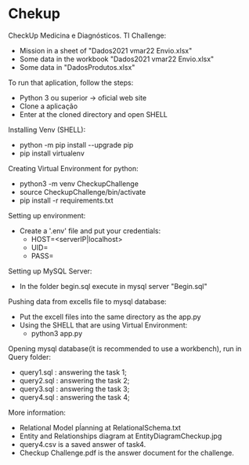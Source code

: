 # Chekup
CheckUp Medicina e Diagnósticos. TI Challenge:
- Mission in a sheet of "Dados2021 vmar22 Envio.xlsx"
- Some data in the workbook "Dados2021 vmar22 Envio.xlsx"
- Some data in "DadosProdutos.xlsx"

To run that aplication, follow the steps:
- Python 3 ou superior -> oficial web site 
- Clone a aplicação 
- Enter at the cloned directory and open SHELL

Installing Venv (SHELL):
- python -m pip install --upgrade pip
- pip install virtualenv

Creating Virtual Environment for python:
- python3 -m venv CheckupChallenge
- source CheckupChallenge/bin/activate
- pip install -r requirements.txt

Setting up environment:
- Create a '.env' file and put your credentials:
    - HOST=<serverIP|localhost>
    - UID=<user>
    - PASS=<password>

Setting up MySQL Server:
- In the folder begin.sql execute in mysql server "Begin.sql"

Pushing data from excells file to mysql database:
- Put the excell files into the same directory as the app.py
- Using the SHELL that are using Virtual Environment:
  -  python3 app.py

Opening mysql database(it is recommended to use a workbench), run in Query folder:
- query1.sql : answering the task 1;
- query2.sql : answering the task 2;
- query3.sql : answering the task 3;
- query4.sql : answering the task 4;

More information:
- Relational Model pĺanning at RelationalSchema.txt
- Entity and Relationships diagram at EntityDiagramCheckup.jpg
- query4.csv is a saved answer of task4.
- Checkup Challenge.pdf is the answer document for the challenge.